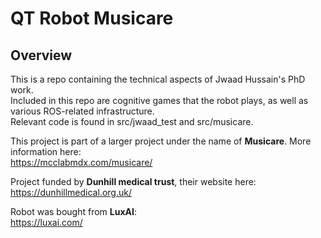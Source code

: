 # QT Robot Musicare

## Overview

This is a repo containing the technical aspects of Jwaad Hussain's PhD work.  
Included in this repo are cognitive games that the robot plays, as well as various ROS-related infrastructure.  
Relevant code is found in src/jwaad_test and src/musicare.  

This project is part of a larger project under the name of **Musicare**. More information here:  
https://mcclabmdx.com/musicare/   

Project funded by **Dunhill medical trust**, their website here:  
https://dunhillmedical.org.uk/  

Robot was bought from **LuxAI**:  
https://luxai.com/   

